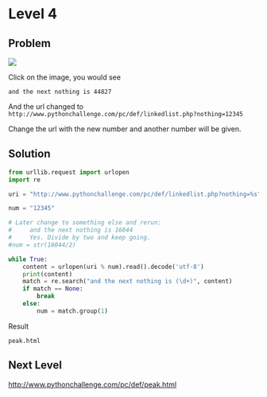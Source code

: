 # Level 4

## Problem

![](http://www.pythonchallenge.com/pc/def/chainsaw.jpg)

Click on the image, you would see

```
and the next nothing is 44827
```  

And the url changed to ``http://www.pythonchallenge.com/pc/def/linkedlist.php?nothing=12345``

Change the url with the new number and another number will be given.

## Solution


```python
from urllib.request import urlopen
import re

uri = "http://www.pythonchallenge.com/pc/def/linkedlist.php?nothing=%s"

num = "12345"

# Later change to something else and rerun:
#     and the next nothing is 16044
#     Yes. Divide by two and keep going.
#num = str(16044/2)

while True:
    content = urlopen(uri % num).read().decode('utf-8')
    print(content)
    match = re.search("and the next nothing is (\d+)", content)
    if match == None:
        break
    else:
        num = match.group(1)
```

Result

``` 
peak.html
```

## Next Level

http://www.pythonchallenge.com/pc/def/peak.html
 